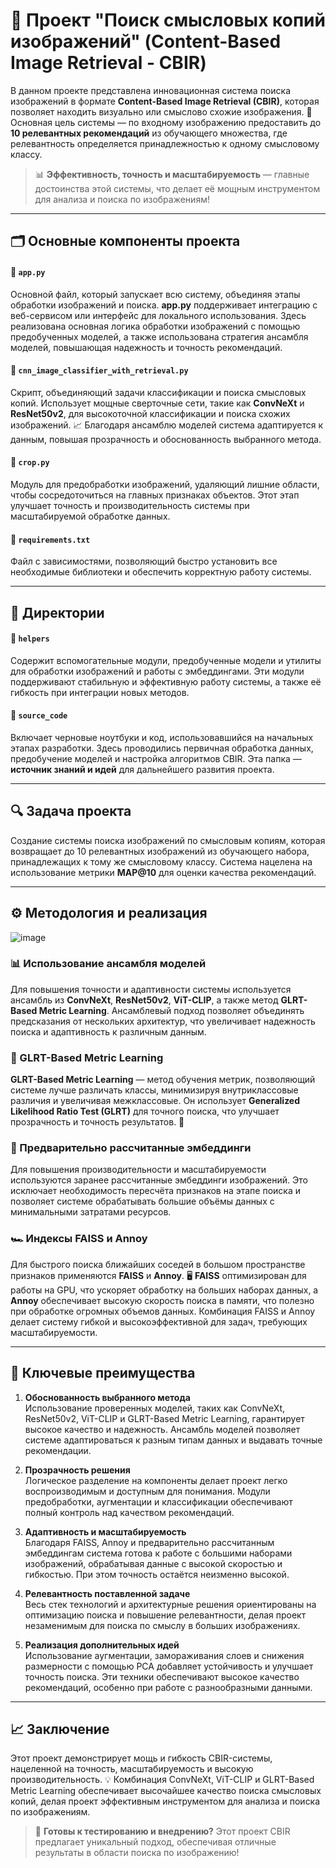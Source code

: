 # 🎨 Проект "Поиск смысловых копий изображений" (Content-Based Image Retrieval - CBIR)

В данном проекте представлена инновационная система поиска изображений в формате **Content-Based Image Retrieval (CBIR)**, которая позволяет находить визуально или смыслово схожие изображения. 🎯 Основная цель системы — по входному изображению предоставить до **10 релевантных рекомендаций** из обучающего множества, где релевантность определяется принадлежностью к одному смысловому классу. 

> 📊 **Эффективность, точность и масштабируемость** — главные достоинства этой системы, что делает её мощным инструментом для анализа и поиска по изображениям!

---

## 🗂 Основные компоненты проекта

#### 📌 `app.py`
Основной файл, который запускает всю систему, объединяя этапы обработки изображений и поиска. **app.py** поддерживает интеграцию с веб-сервисом или интерфейс для локального использования. Здесь реализована основная логика обработки изображений с помощью предобученных моделей, а также использована стратегия ансамбля моделей, повышающая надежность и точность рекомендаций. 

#### 📌 `cnn_image_classifier_with_retrieval.py`
Скрипт, объединяющий задачи классификации и поиска смысловых копий. Использует мощные сверточные сети, такие как **ConvNeXt** и **ResNet50v2**, для высокоточной классификации и поиска схожих изображений. 📈 Благодаря ансамблю моделей система адаптируется к данным, повышая прозрачность и обоснованность выбранного метода.

#### 📌 `crop.py`
Модуль для предобработки изображений, удаляющий лишние области, чтобы сосредоточиться на главных признаках объектов. Этот этап улучшает точность и производительность системы при масштабируемой обработке данных.

#### 📌 `requirements.txt`
Файл с зависимостями, позволяющий быстро установить все необходимые библиотеки и обеспечить корректную работу системы. 

---

## 📁 Директории

#### 🔹 `helpers`
Содержит вспомогательные модули, предобученные модели и утилиты для обработки изображений и работы с эмбеддингами. Эти модули поддерживают стабильную и эффективную работу системы, а также её гибкость при интеграции новых методов.

#### 🔹 `source_code`
Включает черновые ноутбуки и код, использовавшийся на начальных этапах разработки. Здесь проводились первичная обработка данных, предобучение моделей и настройка алгоритмов CBIR. Эта папка — **источник знаний и идей** для дальнейшего развития проекта.

---

## 🔍 Задача проекта

Создание системы поиска изображений по смысловым копиям, которая возвращает до 10 релевантных изображений из обучающего набора, принадлежащих к тому же смысловому классу. Система нацелена на использование метрики **MAP@10** для оценки качества рекомендаций.

---

## ⚙️ Методология и реализация

![image](https://github.com/user-attachments/assets/e16fd03f-25fe-45ca-8517-ea7ff68e80ea)


### 📊 Использование ансамбля моделей

Для повышения точности и адаптивности системы используется ансамбль из **ConvNeXt**, **ResNet50v2**, **ViT-CLIP**, а также метод **GLRT-Based Metric Learning**. Ансамблевый подход позволяет объединять предсказания от нескольких архитектур, что увеличивает надежность поиска и адаптивность к различным данным.

### 🧩 GLRT-Based Metric Learning

**GLRT-Based Metric Learning** — метод обучения метрик, позволяющий системе лучше различать классы, минимизируя внутриклассовые различия и увеличивая межклассовые. Он использует **Generalized Likelihood Ratio Test (GLRT)** для точного поиска, что улучшает прозрачность и точность результатов. 🌟

### 📐 Предварительно рассчитанные эмбеддинги

Для повышения производительности и масштабируемости используются заранее рассчитанные эмбеддинги изображений. Это исключает необходимость пересчёта признаков на этапе поиска и позволяет системе обрабатывать большие объёмы данных с минимальными затратами ресурсов.

### 🏎️ Индексы FAISS и Annoy

Для быстрого поиска ближайших соседей в большом пространстве признаков применяются **FAISS** и **Annoy**. 🖥️ **FAISS** оптимизирован для работы на GPU, что ускоряет обработку на больших наборах данных, а **Annoy** обеспечивает высокую скорость поиска в памяти, что полезно при обработке огромных объемов данных. Комбинация FAISS и Annoy делает систему гибкой и высокоэффективной для задач, требующих масштабируемости.

---

## 🚀 Ключевые преимущества

1. **Обоснованность выбранного метода**  
   Использование проверенных моделей, таких как ConvNeXt, ResNet50v2, ViT-CLIP и GLRT-Based Metric Learning, гарантирует высокое качество и надежность. Ансамбль моделей позволяет системе адаптироваться к разным типам данных и выдавать точные рекомендации.

2. **Прозрачность решения**  
   Логическое разделение на компоненты делает проект легко воспроизводимым и доступным для понимания. Модули предобработки, аугментации и классификации обеспечивают полный контроль над качеством рекомендаций.

3. **Адаптивность и масштабируемость**  
   Благодаря FAISS, Annoy и предварительно рассчитанным эмбеддингам система готова к работе с большими наборами изображений, обрабатывая данные с высокой скоростью и гибкостью. При этом точность остаётся неизменно высокой.

4. **Релевантность поставленной задаче**  
   Весь стек технологий и архитектурные решения ориентированы на оптимизацию поиска и повышение релевантности, делая проект незаменимым для поиска по смыслу в больших изображениях.

5. **Реализация дополнительных идей**  
   Использование аугментации, замораживания слоев и снижения размерности с помощью PCA добавляет устойчивость и улучшает точность поиска. Эти техники обеспечивают высокое качество рекомендаций, особенно при работе с разнообразными данными.

---

## 📈 Заключение

Этот проект демонстрирует мощь и гибкость CBIR-системы, нацеленной на точность, масштабируемость и высокую производительность. 💡 Комбинация ConvNeXt, ViT-CLIP и GLRT-Based Metric Learning обеспечивает высочайшее качество поиска смысловых копий, делая проект эффективным инструментом для анализа и поиска по изображениям.

> 💬 **Готовы к тестированию и внедрению?** Этот проект CBIR предлагает уникальный подход, обеспечивая отличные результаты в области поиска по изображению!
